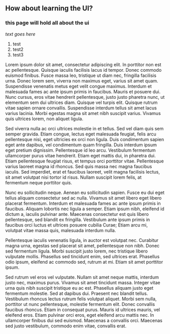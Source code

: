 ## How about learning the UI?

### this page will hold all about the ui

*text goes here*

1. test
2. test2
3. test3

Lorem ipsum dolor sit amet, consectetur adipiscing elit. In porttitor non est ac pellentesque. Quisque iaculis facilisis lacus id tempor. Donec commodo euismod finibus. Fusce massa leo, tristique ut diam nec, fringilla facilisis urna. Donec lorem sem, viverra non maximus eget, varius sit amet quam. Suspendisse venenatis metus eget velit congue maximus. Interdum et malesuada fames ac ante ipsum primis in faucibus. Mauris et posuere dui. Nunc cursus, eros vitae hendrerit pellentesque, justo justo pharetra nunc, ut elementum sem dui ultrices diam. Quisque vel turpis elit. Quisque rutrum vitae sapien ornare convallis. Suspendisse interdum tellus sit amet lacus varius lacinia. Morbi egestas magna sit amet nibh suscipit varius. Vivamus quis ultrices lorem, non aliquet ligula.

Sed viverra nulla ac orci ultrices molestie in et tellus. Sed vel diam quis sem semper gravida. Etiam congue, lectus eget malesuada feugiat, felis arcu pellentesque nisi, eget ultricies ex orci non ligula. Duis condimentum sapien eget ante dapibus, vel condimentum quam fringilla. Duis interdum ipsum eget pretium dignissim. Pellentesque id leo arcu. Vestibulum fermentum ullamcorper purus vitae hendrerit. Etiam eget mattis dui, in pharetra dui. Etiam pellentesque feugiat risus, et tempus orci porttitor vitae. Pellentesque varius laoreet magna id rhoncus. Sed quis massa nec magna faucibus iaculis. Sed imperdiet, erat et faucibus laoreet, velit magna facilisis lectus, sit amet volutpat nisi tortor id risus. Nullam suscipit lorem felis, at fermentum neque porttitor quis.

Nunc eu sollicitudin neque. Aenean eu sollicitudin sapien. Fusce eu dui eget tellus aliquam consectetur sed ac nulla. Vivamus sit amet libero eget libero placerat fermentum. Interdum et malesuada fames ac ante ipsum primis in faucibus. Aliquam lobortis nec ligula a semper. Etiam ipsum nibh, eleifend id dictum a, iaculis pulvinar ante. Maecenas consectetur est quis libero pellentesque, sed blandit ex fringilla. Vestibulum ante ipsum primis in faucibus orci luctus et ultrices posuere cubilia Curae; Etiam arcu mi, volutpat vitae massa quis, malesuada interdum nulla.

Pellentesque iaculis venenatis ligula, in auctor est volutpat nec. Curabitur magna urna, egestas sed placerat sit amet, pellentesque non nibh. Donec sed fermentum ligula. Morbi suscipit justo lorem, nec tristique libero vulputate mollis. Phasellus sed tincidunt enim, sed ultrices erat. Phasellus odio ipsum, eleifend ac commodo sed, rutrum at mi. Etiam sit amet porttitor ipsum.

Sed rutrum vel eros vel vulputate. Nullam sit amet neque mattis, interdum justo nec, maximus purus. Vivamus sit amet tincidunt massa. Integer vitae urna quis nibh suscipit tristique eu ac est. Phasellus aliquam justo eget fermentum molestie. Sed at dapibus dui. Praesent nec blandit tellus. Vestibulum rhoncus lectus rutrum felis volutpat aliquet. Morbi sem nulla, porttitor ut nunc pellentesque, molestie fermentum elit. Donec convallis faucibus rhoncus. Etiam in consequat purus. Mauris id ultrices mauris, vel eleifend eros. Etiam pulvinar orci eros, eget eleifend arcu mattis nec. In ullamcorper finibus dui sed euismod. Maecenas a convallis orci. Maecenas sed justo vestibulum, commodo enim vitae, convallis erat.
